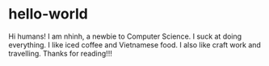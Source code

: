 # hello-world

Hi humans!
I am nhinh, a newbie to Computer Science. I suck at doing everything. I like iced coffee and Vietnamese food. I also like craft work and travelling.
Thanks for reading!!!
